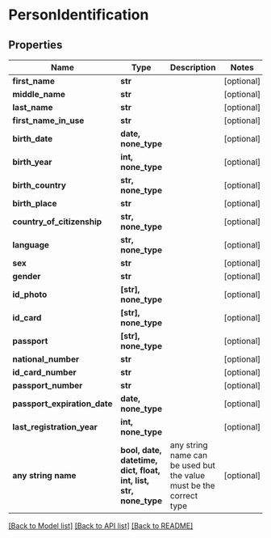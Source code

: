 # PersonIdentification


## Properties
Name | Type | Description | Notes
------------ | ------------- | ------------- | -------------
**first_name** | **str** |  | [optional] 
**middle_name** | **str** |  | [optional] 
**last_name** | **str** |  | [optional] 
**first_name_in_use** | **str** |  | [optional] 
**birth_date** | **date, none_type** |  | [optional] 
**birth_year** | **int, none_type** |  | [optional] 
**birth_country** | **str, none_type** |  | [optional] 
**birth_place** | **str** |  | [optional] 
**country_of_citizenship** | **str, none_type** |  | [optional] 
**language** | **str, none_type** |  | [optional] 
**sex** | **str** |  | [optional] 
**gender** | **str** |  | [optional] 
**id_photo** | **[str], none_type** |  | [optional] 
**id_card** | **[str], none_type** |  | [optional] 
**passport** | **[str], none_type** |  | [optional] 
**national_number** | **str** |  | [optional] 
**id_card_number** | **str** |  | [optional] 
**passport_number** | **str** |  | [optional] 
**passport_expiration_date** | **date, none_type** |  | [optional] 
**last_registration_year** | **int, none_type** |  | [optional] 
**any string name** | **bool, date, datetime, dict, float, int, list, str, none_type** | any string name can be used but the value must be the correct type | [optional]

[[Back to Model list]](../README.md#documentation-for-models) [[Back to API list]](../README.md#documentation-for-api-endpoints) [[Back to README]](../README.md)


